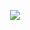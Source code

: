 <p align="center"><img src="https://latex.codecogs.com/gif.latex?\begin{align}%20%20%20%20[\text{Programa}]%20&amp;\to%20\text{program}%20\%20[\text{Identificador}]%20\%20;%20\%20[\text{Bloco}]%20\%20.%20\\%20%20%20%20\\%20%20%20%20[\text{Bloco}]%20&amp;\to%20[\text{ParteDeclVar}]%20\%20[\text{ComandoComposto}]%20\\%20%20%20%20\\%20%20%20%20[\text{ParteDeclVar}]%20&amp;\to%20\{\%20\text{var}%20\%20[\text{DeclVar}]%20\%20\{\%20;%20\%20[\text{DeclVar}]%20\}%20\%20;%20\}%20\\%20%20%20%20\\%20%20%20%20[\text{DeclVar}]%20&amp;\to%20[\text{ListaIdentificadores}]%20\%20:%20\%20[\text{Tipo}]%20\\%20%20%20%20\\%20%20%20%20[\text{ListaIdentificadores}]%20&amp;\to%20[\text{Identificador}]%20\%20\{\%20,%20\%20[\text{Identificador}]%20\}%20\\\%20%20%20%20\\%20%20%20%20[\text{Tipo}]%20&amp;\to%20\text{integer}%20\%20|%20\%20\text{real}%20\%20|%20\%20\text{sfd}%20\\%20%20%20%20\\%20%20%20%20[\text{ComandoComposto}]%20&amp;\to%20\text{begin}%20\%20[\text{Comando}]%20\%20;%20\%20\{\%20[\text{Comando}]%20\%20;%20\}%20\%20\text{end}%20\\%20%20%20%20\\%20%20%20%20[\text{Comando}]%20&amp;\to%20%20%20%20\begin{cases}%20%20%20%20%20%20%20%20[\text{Atribuicao}]%20\\%20%20%20%20%20%20%20%20[\text{ComandoComposto}]%20\\%20%20%20%20%20%20%20%20[\text{ComandoCondicional}]%20\\%20%20%20%20%20%20%20%20[\text{ComandoRepetitivo}]%20%20%20%20\end{cases}%20\\%20%20%20%20\\%20%20%20%20[\text{Atribuicao}]%20&amp;\to%20[\text{Variavel}]%20\%20:=%20\%20[\text{Expressao}]%20\\%20%20%20%20\\%20%20%20%20[\text{ComandoCondicional}]%20&amp;\to%20\text{if}%20\%20[\text{Expressao}]%20\%20\text{then}%20\%20[\text{Comando}]%20\%20[\text{ElseOpcional}]%20\\%20%20%20%20\\%20%20%20%20[\text{ElseOpcional}]%20&amp;\to%20%20%20%20\begin{cases}%20%20%20%20%20%20%20%20\text{else}%20\%20[\text{Comando}]%20\\%20%20%20%20%20%20%20%20\epsilon%20%20%20%20\end{cases}%20\\%20%20%20%20\\%20%20%20%20[\text{ComandoRepetitivo}]%20&amp;\to%20\text{while}%20\%20[\text{Expressao}]%20\%20\text{do}%20\%20[\text{Comando}]%20\\%20%20%20%20\\%20%20%20%20[\text{Expressao}]%20&amp;\to%20[\text{ExpressaoSimples}]%20\%20[\text{RelacaoOpcional}]%20\\%20%20%20%20\\%20%20%20%20[\text{RelacaoOpcional}]%20&amp;\to%20%20%20%20\begin{cases}%20%20%20%20%20%20%20%20[\text{Relacao}]%20\%20[\text{ExpressaoSimples}]%20\\%20%20%20%20%20%20%20%20\epsilon%20%20%20%20\end{cases}%20\\%20%20%20%20\\%20%20%20%20[\text{Relacao}]%20&amp;\to%20=%20\%20|%20\%20&lt;&gt;%20\%20|%20\%20&lt;%20\%20|%20\%20&lt;=%20\%20|%20\%20&gt;=%20\%20|%20\%20&gt;%20\\%20%20%20%20\\%20%20%20%20[\text{ExpressaoSimples}]%20&amp;\to%20[\text{SinalOpcional}]%20\%20[\text{Termo}]%20\%20\{\%20[\text{OperadorSoma}]%20\%20[\text{Termo}]%20\}%20\\%20%20%20%20\\%20%20%20%20[\text{SinalOpcional}]%20&amp;\to%20+%20\%20|%20\%20-%20\%20|%20\%20\epsilon%20\\%20%20%20%20\\%20%20%20%20[\text{OperadorSoma}]%20&amp;\to%20+%20\%20|%20\%20-%20\\%20%20%20%20%20\\%20%20%20%20[\text{Termo}]%20&amp;\to%20[\text{Fator}]%20\%20\{\%20[\text{OperadorMultiplicacao}]%20\%20[\text{Fator}]%20\}%20\\%20%20%20%20\\%20%20%20%20[\text{OperadorMultiplicacao}]%20&amp;\to%20*%20\%20|%20\%20/%20\\%20%20%20%20\\%20%20%20%20[\text{Fator}]%20&amp;\to%20%20%20%20\begin{cases}%20%20%20%20%20%20%20%20[\text{Variavel}]%20\\%20%20%20%20%20%20%20%20[\text{Numero}]%20\\%20%20%20%20%20%20%20%20(%20\%20[\text{Expressao}]%20\%20)%20%20%20%20\end{cases}%20\\%20%20%20%20\\%20%20%20%20[\text{Variavel}]%20&amp;\to%20[\text{Identificador}]%20\\%20%20%20%20\\%20%20%20%20[\text{Identificador}]%20&amp;\to%20\text{ident}%20\\%20%20%20%20\\%20%20%20%20[\text{Numero}]%20&amp;\to%20\text{int\_lit}%20\%20|%20\%20\text{real\_lit}\end{align}"/></p>  
  
  